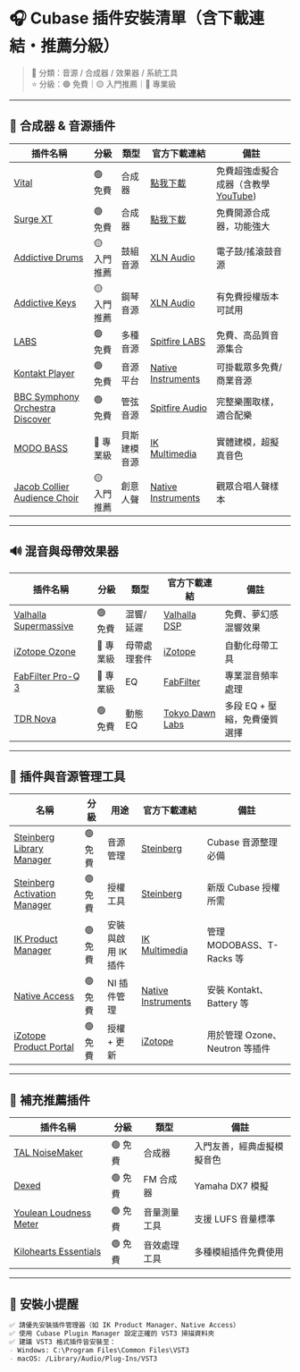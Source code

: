 

# 🎧 Cubase 插件安裝清單（含下載連結・推薦分級）

> 📂 分類：音源 / 合成器 / 效果器 / 系統工具  
> ⭐ 分級：🟢 免費｜🟡 入門推薦｜🔴 專業級

---

## 🧩 合成器 & 音源插件

| 插件名稱 | 分級 | 類型 | 官方下載連結 | 備註 |
|----------|------|------|----------------|------|
| [Vital](https://vital.audio/) | 🟢 免費 | 合成器 | [點我下載](https://vital.audio/) | 免費超強虛擬合成器（含教學 [YouTube](https://www.youtube.com/watch?v=eXD9nHJi9L0)) |
| [Surge XT](https://surge-synthesizer.github.io/) | 🟢 免費 | 合成器 | [點我下載](https://surge-synthesizer.github.io/) | 免費開源合成器，功能強大 |
| [Addictive Drums](https://www.xlnaudio.com/products/addictive_drums_2) | 🟡 入門推薦 | 鼓組音源 | [XLN Audio](https://www.xlnaudio.com/products/addictive_drums_2) | 電子鼓/搖滾鼓音源 |
| [Addictive Keys](https://www.xlnaudio.com/products/addictive_keys) | 🟡 入門推薦 | 鋼琴音源 | [XLN Audio](https://www.xlnaudio.com/products/addictive_keys) | 有免費授權版本可試用 |
| [LABS](https://labs.spitfireaudio.com/) | 🟢 免費 | 多種音源 | [Spitfire LABS](https://labs.spitfireaudio.com/) | 免費、高品質音源集合 |
| [Kontakt Player](https://www.native-instruments.com/en/products/komplete/samplers/kontakt-7-player/) | 🟢 免費 | 音源平台 | [Native Instruments](https://www.native-instruments.com/en/products/komplete/samplers/kontakt-7-player/) | 可掛載眾多免費/商業音源 |
| [BBC Symphony Orchestra Discover](https://www.spitfireaudio.com/bbc-symphony-orchestra-discover) | 🟢 免費 | 管弦音源 | [Spitfire Audio](https://www.spitfireaudio.com/bbc-symphony-orchestra-discover) | 完整樂團取樣，適合配樂 |
| [MODO BASS](https://www.ikmultimedia.com/products/modobass2/) | 🔴 專業級 | 貝斯建模音源 | [IK Multimedia](https://www.ikmultimedia.com/products/modobass2/) | 實體建模，超擬真音色 |
| [Jacob Collier Audience Choir](https://www.native-instruments.com/en/products/komplete/vocal/jacob-collier-audience-choir/) | 🟡 入門推薦 | 創意人聲 | [Native Instruments](https://www.native-instruments.com/en/products/komplete/vocal/jacob-collier-audience-choir/) | 觀眾合唱人聲樣本 |

---

## 🔊 混音與母帶效果器

| 插件名稱 | 分級 | 類型 | 官方下載連結 | 備註 |
|----------|------|------|----------------|------|
| [Valhalla Supermassive](https://valhalladsp.com/shop/reverb/valhalla-supermassive/) | 🟢 免費 | 混響/延遲 | [Valhalla DSP](https://valhalladsp.com/shop/reverb/valhalla-supermassive/) | 免費、夢幻感混響效果 |
| [iZotope Ozone](https://www.izotope.com/en/products/ozone.html) | 🔴 專業級 | 母帶處理套件 | [iZotope](https://www.izotope.com/en/products/ozone.html) | 自動化母帶工具 |
| [FabFilter Pro-Q 3](https://www.fabfilter.com/products/pro-q-3-equalizer-plug-in) | 🔴 專業級 | EQ | [FabFilter](https://www.fabfilter.com/products/pro-q-3-equalizer-plug-in) | 專業混音頻率處理 |
| [TDR Nova](https://www.tokyodawn.net/tdr-nova/) | 🟢 免費 | 動態 EQ | [Tokyo Dawn Labs](https://www.tokyodawn.net/tdr-nova/) | 多段 EQ + 壓縮，免費優質選擇 |

---

## 🧰 插件與音源管理工具

| 名稱 | 分級 | 用途 | 官方下載連結 | 備註 |
|------|------|------|----------------|------|
| [Steinberg Library Manager](https://o.steinberg.net/en/support/content_and_accessories/library_manager.html) | 🟢 免費 | 音源管理 | [Steinberg](https://o.steinberg.net/en/support/content_and_accessories/library_manager.html) | Cubase 音源整理必備 |
| [Steinberg Activation Manager](https://o.steinberg.net/en/support/product_activation/activation_manager.html) | 🟢 免費 | 授權工具 | [Steinberg](https://o.steinberg.net/en/support/product_activation/activation_manager.html) | 新版 Cubase 授權所需 |
| [IK Product Manager](https://www.ikmultimedia.com/products/productmanager/) | 🟢 免費 | 安裝與啟用 IK 插件 | [IK Multimedia](https://www.ikmultimedia.com/products/productmanager/) | 管理 MODOBASS、T-Racks 等 |
| [Native Access](https://www.native-instruments.com/en/specials/native-access-2/) | 🟢 免費 | NI 插件管理 | [Native Instruments](https://www.native-instruments.com/en/specials/native-access-2/) | 安裝 Kontakt、Battery 等 |
| [iZotope Product Portal](https://www.izotope.com/en/account/portal.html) | 🟢 免費 | 授權 + 更新 | [iZotope](https://www.izotope.com/en/account/portal.html) | 用於管理 Ozone、Neutron 等插件 |

---

## 📌 補充推薦插件

| 插件名稱 | 分級 | 類型 | 備註 |
|----------|------|------|------|
| [TAL NoiseMaker](https://tal-software.com/products/tal-noisemaker) | 🟢 免費 | 合成器 | 入門友善，經典虛擬模擬音色 |
| [Dexed](https://asb2m10.github.io/dexed/) | 🟢 免費 | FM 合成器 | Yamaha DX7 模擬 |
| [Youlean Loudness Meter](https://youlean.co/youlean-loudness-meter/) | 🟢 免費 | 音量測量工具 | 支援 LUFS 音量標準 |
| [Kilohearts Essentials](https://kilohearts.com/products/kilohearts_essentials) | 🟢 免費 | 音效處理工具 | 多種模組插件免費使用 |

---

## 🔧 安裝小提醒

```markdown
✅ 請優先安裝插件管理器（如 IK Product Manager、Native Access）  
✅ 使用 Cubase Plugin Manager 設定正確的 VST3 掃描資料夾  
✅ 建議 VST3 格式插件皆安裝至：
- Windows: C:\Program Files\Common Files\VST3
- macOS: /Library/Audio/Plug-Ins/VST3
